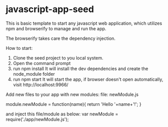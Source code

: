 # javascript-app-seed
This is basic template to start any javascript web application, which utilizes npm and browserify to manage and run the app. 

The browserify takes care the dependency injection.

How to start:

1. Clone the seed project to you local system.
2. Open the command prompt
2. run npm install
 It will install the dev dependencies and create the node_module folder
3. run npm start
 It will start the app, if browser doesn't open automatically, visit http://localhost:9966/ 

Add new files to your app with new modules:
file: newModule.js

module.newModule = function(name){
	return 'Hello '+name+'!';
}

and inject this file/module as below:
var newModule = require('./app/newModule.js');
